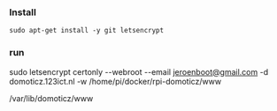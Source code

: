 ### Install
```
sudo apt-get install -y git letsencrypt

```

### run

sudo letsencrypt certonly --webroot --email jeroenboot@gmail.com -d domoticz.123ict.nl -w /home/pi/docker/rpi-domoticz/www


/var/lib/domoticz/www
